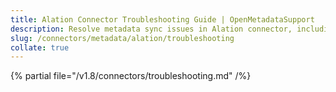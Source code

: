 ```yaml
---
title: Alation Connector Troubleshooting Guide | OpenMetadataSupport
description: Resolve metadata sync issues in Alation connector, including authentication errors, sync gaps, and asset duplication.
slug: /connectors/metadata/alation/troubleshooting
collate: true
---
```


{% partial file="/v1.8/connectors/troubleshooting.md" /%}
